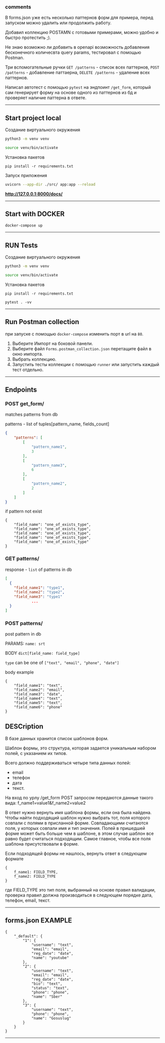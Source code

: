 
### comments
 
В forms.json уже есть несколько паттернов форм для примера, перед запуском можно удалить или продолжить работу. 

Добавил коллекцию POSTAMN с готовыми примерами, можно удобно и быстро протестить ;).

Не знаю возможно ли добавить в openapi возможность добавления бесконечного количесвта query params, тестировал с помощью Postman.

Три вспомогательные ручки 
`GET /patterns` - список всех паттернов, 
`POST /patterns` - добавление паттаерна,
 `DELETE /patterns` - удаление всех паттернов. 

Написал автотест с помощью `pytest` на эндпоинт `/get_form`, который сам генерирует форму на основе одного из паттернов из бд и проверяет наличие паттерна в ответе.

---

## Start project local 
Создание виртуального окружения 

```bash
python3 -m venv venv
```

```bash
source venv/bin/activate
```

Установка пакетов

```
pip install -r requirements.txt
```

Запуск приложения

```bash
uvicorn --app-dir ./src/ app:app --reload 
```

**http://127.0.0.1:8000/docs/**

---

## Start with DOCKER

```bash 
docker-compose up
```

---
## RUN Tests

Создание виртуального окружения 

```bash
python3 -m venv venv
```

```bash
source venv/bin/activate
```

Установка пакетов

```
pip install -r requirements.txt
```

```
pytest . -vv
```

---
## Run Postman collection

при запуске с помощью `docker-compose` изменить порт в url на `80`. 
1. Выберите Импорт на боковой панели.
2. Выберите файл `Forms.postman_collection.json` перетащите файл  в окно импорта.
3. Выбрать коллекцию. 
4. Запустить тесты коллекции с помощью `runner` или запустить каждый тест отдельно.  
---

## Endpoints 

### POST get_form/

matches patterns from db

patterns - list of tuples[pattern_name, fields_count]

```json
{
    "patterns": [
        [
            "pattern_name1",
            3
        ],
        [
            "pattern_name3",
            6
        ],
        [
            "pattern_name2",
            2
        ]
    ]
}
```
if pattern not exist 

```
{
    "field_name": "one_of_exists_type",
    "field_name": "one_of_exists_type",
    "field_name": "one_of_exists_type",
    "field_name": "one_of_exists_type",
    "field_name": "one_of_exists_type"
}
```


### GET patterns/

response - `list` of patterns in db 

```json
[
  {
    "field_name1": "type1",
    "field_name2": "type2",
    "field_name3": "type1"
            ...
  }
]
```

### POST patterns/

post pattern in db 

PARAMS:
  `name: srt` 

BODY
    ` dict[field_name: field_type] ` 

`type` can be one of `["text", "email", "phone", "date"]`

body example

```
{
    "field_name1": "text",
    "field_name2": "email",
    "field_name3": "date",
    "field_name4": "text",
    "field_name5": "text", 
    "field_name6": "phone"
}
```

## DESCription 

В базе данных хранится список шаблонов форм.

Шаблон формы, это структура, которая задается уникальным набором полей, с указанием их типов.

Всего должно поддерживаться четыре типа данных полей: 
* email
* телефон
* дата
* текст.

На вход по урлу /get_form POST запросом передаются данные такого вида:
f_name1=value1&f_name2=value2

В ответ нужно вернуть имя шаблона формы, если она была найдена.
Чтобы найти подходящий шаблон нужно выбрать тот, поля которого совпали с полями в присланной форме. Совпадающими считаются поля, у которых совпали имя и тип значения. Полей в пришедшей форме может быть больше чем в шаблоне, в этом случае шаблон все равно будет считаться подходящим. Самое главное, чтобы все поля шаблона присутствовали в форме.

Если подходящей формы не нашлось, вернуть ответ в следующем формате

```
{
    f_name1: FIELD_TYPE,
    f_name2: FIELD_TYPE
}
```


где FIELD_TYPE это тип поля, выбранный на основе правил валидации, проверка правил должна производиться в следующем порядке дата, телефон, email, текст.


---

## forms.json EXAMPLE

```
{
    "_default": {
        "1": {
            "username": "text",
            "email": "email",
            "reg_date": "date",
            "name": "youtube"
        },
        "2": {
            "username": "text",
            "email": "email",
            "reg_date": "date",
            "bio": "text",
            "status": "text",
            "phone": "phone",
            "name": "Sber"
        },
        "3": {
            "username": "text",
            "phone": "phone",
            "name": "Gosuslug"
        }
    }
}
```

---

